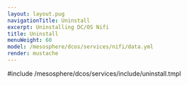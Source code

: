 ```yaml
---
layout: layout.pug
navigationTitle: Uninstall
excerpt: Uninstalling DC/OS Nifi
title: Uninstall
menuWeight: 60
model: /mesosphere/dcos/services/nifi/data.yml
render: mustache
---
```


#include /mesosphere/dcos/services/include/uninstall.tmpl
